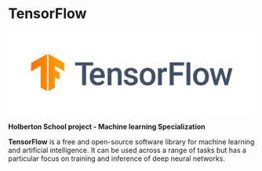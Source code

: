 # **TensorFlow**

![This is an image](./tensorflow.png)

**Holberton School project - Machine learning Specialization**

**TensorFlow** is a free and open-source software library for machine learning and artificial intelligence. It can be used across a range of tasks but has a particular focus on training and inference of deep neural networks.
